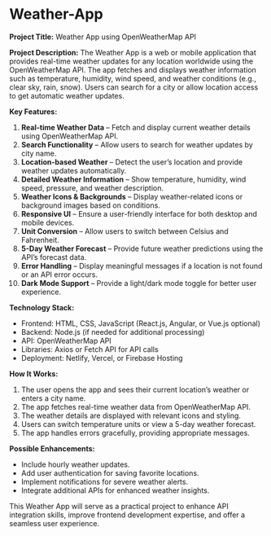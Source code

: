 # Weather-App
**Project Title:** Weather App using OpenWeatherMap API

**Project Description:**
The Weather App is a web or mobile application that provides real-time weather updates for any location worldwide using the OpenWeatherMap API. The app fetches and displays weather information such as temperature, humidity, wind speed, and weather conditions (e.g., clear sky, rain, snow). Users can search for a city or allow location access to get automatic weather updates.

**Key Features:**
1. **Real-time Weather Data** – Fetch and display current weather details using OpenWeatherMap API.
2. **Search Functionality** – Allow users to search for weather updates by city name.
3. **Location-based Weather** – Detect the user’s location and provide weather updates automatically.
4. **Detailed Weather Information** – Show temperature, humidity, wind speed, pressure, and weather description.
5. **Weather Icons & Backgrounds** – Display weather-related icons or background images based on conditions.
6. **Responsive UI** – Ensure a user-friendly interface for both desktop and mobile devices.
7. **Unit Conversion** – Allow users to switch between Celsius and Fahrenheit.
8. **5-Day Weather Forecast** – Provide future weather predictions using the API’s forecast data.
9. **Error Handling** – Display meaningful messages if a location is not found or an API error occurs.
10. **Dark Mode Support** – Provide a light/dark mode toggle for better user experience.

**Technology Stack:**
- Frontend: HTML, CSS, JavaScript (React.js, Angular, or Vue.js optional)
- Backend: Node.js (if needed for additional processing)
- API: OpenWeatherMap API
- Libraries: Axios or Fetch API for API calls
- Deployment: Netlify, Vercel, or Firebase Hosting

**How It Works:**
1. The user opens the app and sees their current location’s weather or enters a city name.
2. The app fetches real-time weather data from OpenWeatherMap API.
3. The weather details are displayed with relevant icons and styling.
4. Users can switch temperature units or view a 5-day weather forecast.
5. The app handles errors gracefully, providing appropriate messages.

**Possible Enhancements:**
- Include hourly weather updates.
- Add user authentication for saving favorite locations.
- Implement notifications for severe weather alerts.
- Integrate additional APIs for enhanced weather insights.

This Weather App will serve as a practical project to enhance API integration skills, improve frontend development expertise, and offer a seamless user experience.

